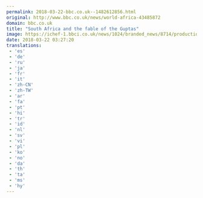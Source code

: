 ```yaml
---
permalink: 2018-03-22-bbc.co.uk--1482612856.html
original: http://www.bbc.co.uk/news/world-africa-43485872
domain: bbc.co.uk
title: "South Africa and the fable of the Guptas"
image: https://ichef-1.bbci.co.uk/news/1024/branded_news/8714/production/_100508543_gettyimages-665793072.jpg
date: 2018-03-22 03:27:20
translations: 
 - 'es'
 - 'de'
 - 'ru'
 - 'ja'
 - 'fr'
 - 'it'
 - 'zh-CN'
 - 'zh-TW'
 - 'ar'
 - 'fa'
 - 'pt'
 - 'hi'
 - 'tr'
 - 'id'
 - 'nl'
 - 'sv'
 - 'vi'
 - 'pl'
 - 'ko'
 - 'no'
 - 'da'
 - 'th'
 - 'ta'
 - 'ms'
 - 'hy'
---
```


